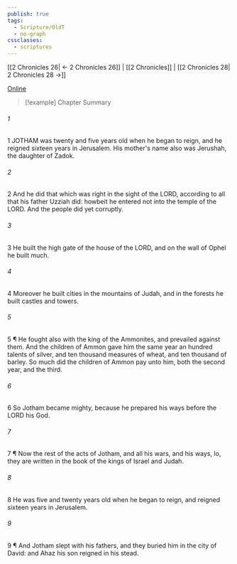 ```yaml
---
publish: true
tags:
  - Scripture/OldT
  - no-graph
cssclasses:
  - scriptures
---
```

[[2 Chronicles 26| ← 2 Chronicles 26]] | [[2 Chronicles]] | [[2 Chronicles 28| 2 Chronicles 28 →]]

[Online](https://churchofjesuschrist.org/study/scriptures/ot/2-chr/27?lang=eng)

>[!example] Chapter Summary
>
###### 1
1 JOTHAM was twenty and five years old when he began to reign, and he reigned sixteen years in Jerusalem.  His mother's name also was Jerushah, the daughter of Zadok.
###### 2
2 And he did that which was right in the sight of the LORD, according to all that his father Uzziah did: howbeit he entered not into the temple of the LORD.  And the people did yet corruptly.
###### 3
3 He built the high gate of the house of the LORD, and on the wall of Ophel he built much.
###### 4
4 Moreover he built cities in the mountains of Judah, and in the forests he built castles and towers.
###### 5
5 ¶ He fought also with the king of the Ammonites, and prevailed against them.  And the children of Ammon gave him the same year an hundred talents of silver, and ten thousand measures of wheat, and ten thousand of barley.  So much did the children of Ammon pay unto him, both the second year, and the third.
###### 6
6 So Jotham became mighty, because he prepared his ways before the LORD his God.
###### 7
7 ¶ Now the rest of the acts of Jotham, and all his wars, and his ways, lo, they are written in the book of the kings of Israel and Judah.
###### 8
8 He was five and twenty years old when he began to reign, and reigned sixteen years in Jerusalem.
###### 9
9 ¶ And Jotham slept with his fathers, and they buried him in the city of David: and Ahaz his son reigned in his stead.



